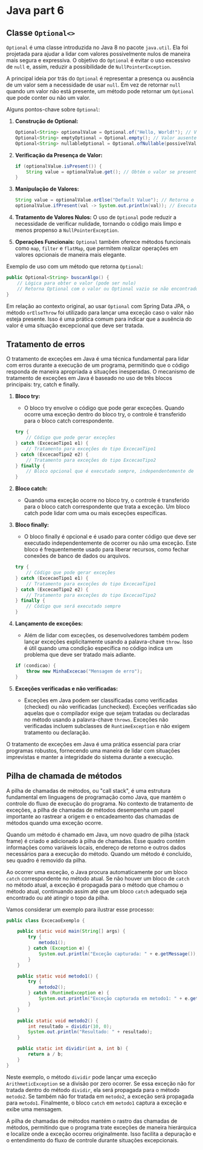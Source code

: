 # Java part 6

## Classe `Optional<>`

`Optional` é uma classe introduzida no Java 8 no pacote `java.util`. Ela foi projetada para ajudar a lidar com valores possivelmente nulos de maneira mais segura e expressiva. O objetivo do `Optional` é evitar o uso excessivo de `null` e, assim, reduzir a possibilidade de `NullPointerException`.

A principal ideia por trás do `Optional` é representar a presença ou ausência de um valor sem a necessidade de usar `null`. Em vez de retornar `null` quando um valor não está presente, um método pode retornar um `Optional` que pode conter ou não um valor.

Alguns pontos-chave sobre `Optional`:

1. **Construção de Optional:**
   ```java
   Optional<String> optionalValue = Optional.of("Hello, World!"); // Valor presente
   Optional<String> emptyOptional = Optional.empty(); // Valor ausente
   Optional<String> nullableOptional = Optional.ofNullable(possivelValorNulo); // Valor que pode ser nulo
   ```

2. **Verificação da Presença de Valor:**
   ```java
   if (optionalValue.isPresent()) {
       String value = optionalValue.get(); // Obtém o valor se presente
   }
   ```

3. **Manipulação de Valores:**
   ```java
   String value = optionalValue.orElse("Default Value"); // Retorna o valor se presente, senão retorna um valor padrão
   optionalValue.ifPresent(val -> System.out.println(val)); // Executa uma ação se o valor estiver presente
   ```

4. **Tratamento de Valores Nulos:**
   O uso de `Optional` pode reduzir a necessidade de verificar nulidade, tornando o código mais limpo e menos propenso a `NullPointerException`.

5. **Operações Funcionais:**
   `Optional` também oferece métodos funcionais como `map`, `filter` e `flatMap`, que permitem realizar operações em valores opcionais de maneira mais elegante.

Exemplo de uso com um método que retorna `Optional`:
```java
public Optional<String> buscarAlgo() {
    // Lógica para obter o valor (pode ser nulo)
    // Retorna Optional com o valor ou Optional vazio se não encontrado
}
```

Em relação ao contexto original, ao usar `Optional` com Spring Data JPA, o método `orElseThrow` foi utilizado para lançar uma exceção caso o valor não esteja presente. Isso é uma prática comum para indicar que a ausência do valor é uma situação excepcional que deve ser tratada.

## Tratamento de erros

O tratamento de exceções em Java é uma técnica fundamental para lidar com erros durante a execução de um programa, permitindo que o código responda de maneira apropriada a situações inesperadas. O mecanismo de tratamento de exceções em Java é baseado no uso de três blocos principais: try, catch e finally.

1. **Bloco try:**
   - O bloco try envolve o código que pode gerar exceções. Quando ocorre uma exceção dentro do bloco try, o controle é transferido para o bloco catch correspondente.

   ```java
   try {
       // Código que pode gerar exceções
   } catch (ExcecaoTipo1 e1) {
       // Tratamento para exceções do tipo ExcecaoTipo1
   } catch (ExcecaoTipo2 e2) {
       // Tratamento para exceções do tipo ExcecaoTipo2
   } finally {
       // Bloco opcional que é executado sempre, independentemente de exceções
   }
   ```

2. **Bloco catch:**
   - Quando uma exceção ocorre no bloco try, o controle é transferido para o bloco catch correspondente que trata a exceção. Um bloco catch pode lidar com uma ou mais exceções específicas.

3. **Bloco finally:**
   - O bloco finally é opcional e é usado para conter código que deve ser executado independentemente de ocorrer ou não uma exceção. Este bloco é frequentemente usado para liberar recursos, como fechar conexões de banco de dados ou arquivos.

   ```java
   try {
       // Código que pode gerar exceções
   } catch (ExcecaoTipo1 e1) {
       // Tratamento para exceções do tipo ExcecaoTipo1
   } catch (ExcecaoTipo2 e2) {
       // Tratamento para exceções do tipo ExcecaoTipo2
   } finally {
       // Código que será executado sempre
   }
   ```

4. **Lançamento de exceções:**
   - Além de lidar com exceções, os desenvolvedores também podem lançar exceções explicitamente usando a palavra-chave `throw`. Isso é útil quando uma condição específica no código indica um problema que deve ser tratado mais adiante.

   ```java
   if (condicao) {
       throw new MinhaExcecao("Mensagem de erro");
   }
   ```

5. **Exceções verificadas e não verificadas:**
   - Exceções em Java podem ser classificadas como verificadas (checked) ou não verificadas (unchecked). Exceções verificadas são aquelas que o compilador exige que sejam tratadas ou declaradas no método usando a palavra-chave `throws`. Exceções não verificadas incluem subclasses de `RuntimeException` e não exigem tratamento ou declaração.

O tratamento de exceções em Java é uma prática essencial para criar programas robustos, fornecendo uma maneira de lidar com situações imprevistas e manter a integridade do sistema durante a execução.

## Pilha de chamada de métodos

A pilha de chamadas de métodos, ou "call stack", é uma estrutura fundamental em linguagens de programação como Java, que mantém o controle do fluxo de execução do programa. No contexto de tratamento de exceções, a pilha de chamadas de métodos desempenha um papel importante ao rastrear a origem e o encadeamento das chamadas de métodos quando uma exceção ocorre.

Quando um método é chamado em Java, um novo quadro de pilha (stack frame) é criado e adicionado à pilha de chamadas. Esse quadro contém informações como variáveis locais, endereço de retorno e outros dados necessários para a execução do método. Quando um método é concluído, seu quadro é removido da pilha.

Ao ocorrer uma exceção, o Java procura automaticamente por um bloco `catch` correspondente no método atual. Se não houver um bloco de `catch` no método atual, a exceção é propagada para o método que chamou o método atual, continuando assim até que um bloco `catch` adequado seja encontrado ou até atingir o topo da pilha.

Vamos considerar um exemplo para ilustrar esse processo:

```java
public class ExcecaoExemplo {

    public static void main(String[] args) {
        try {
            metodo1();
        } catch (Exception e) {
            System.out.println("Exceção capturada: " + e.getMessage());
        }
    }

    public static void metodo1() {
        try {
            metodo2();
        } catch (RuntimeException e) {
            System.out.println("Exceção capturada em metodo1: " + e.getMessage());
        }
    }

    public static void metodo2() {
        int resultado = dividir(10, 0);
        System.out.println("Resultado: " + resultado);
    }

    public static int dividir(int a, int b) {
        return a / b;
    }
}
```

Neste exemplo, o método `dividir` pode lançar uma exceção `ArithmeticException` se a divisão por zero ocorrer. Se essa exceção não for tratada dentro do método `dividir`, ela será propagada para o método `metodo2`. Se também não for tratada em `metodo2`, a exceção será propagada para `metodo1`. Finalmente, o bloco `catch` em `metodo1` captura a exceção e exibe uma mensagem.

A pilha de chamadas de métodos mantém o rastro das chamadas de métodos, permitindo que o programa trate exceções de maneira hierárquica e localize onde a exceção ocorreu originalmente. Isso facilita a depuração e o entendimento do fluxo de controle durante situações excepcionais.
